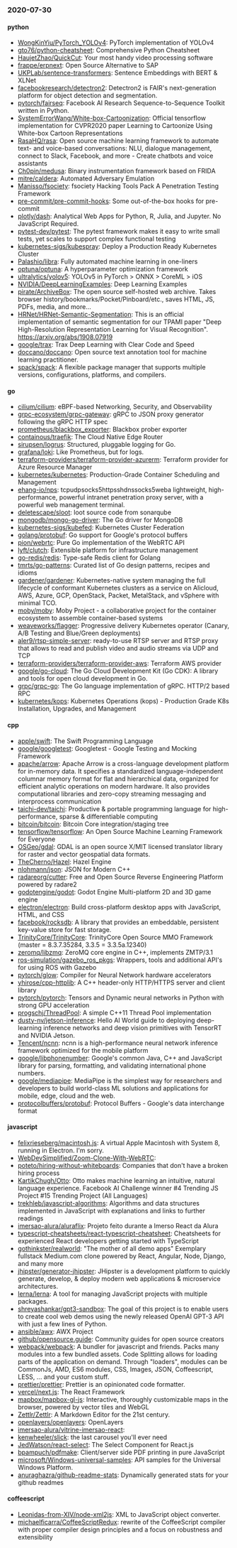 ### 2020-07-30

#### python
* [WongKinYiu/PyTorch_YOLOv4](https://github.com/WongKinYiu/PyTorch_YOLOv4): PyTorch implementation of YOLOv4
* [gto76/python-cheatsheet](https://github.com/gto76/python-cheatsheet): Comprehensive Python Cheatsheet
* [HaujetZhao/QuickCut](https://github.com/HaujetZhao/QuickCut): Your most handy video processing software
* [frappe/erpnext](https://github.com/frappe/erpnext): Open Source Alternative to SAP
* [UKPLab/sentence-transformers](https://github.com/UKPLab/sentence-transformers): Sentence Embeddings with BERT & XLNet
* [facebookresearch/detectron2](https://github.com/facebookresearch/detectron2): Detectron2 is FAIR's next-generation platform for object detection and segmentation.
* [pytorch/fairseq](https://github.com/pytorch/fairseq): Facebook AI Research Sequence-to-Sequence Toolkit written in Python.
* [SystemErrorWang/White-box-Cartoonization](https://github.com/SystemErrorWang/White-box-Cartoonization): Official tensorflow implementation for CVPR2020 paper Learning to Cartoonize Using White-box Cartoon Representations
* [RasaHQ/rasa](https://github.com/RasaHQ/rasa):  Open source machine learning framework to automate text- and voice-based conversations: NLU, dialogue management, connect to Slack, Facebook, and more - Create chatbots and voice assistants
* [Ch0pin/medusa](https://github.com/Ch0pin/medusa): Binary instrumentation framework based on FRIDA
* [mitre/caldera](https://github.com/mitre/caldera): Automated Adversary Emulation
* [Manisso/fsociety](https://github.com/Manisso/fsociety): fsociety Hacking Tools Pack  A Penetration Testing Framework
* [pre-commit/pre-commit-hooks](https://github.com/pre-commit/pre-commit-hooks): Some out-of-the-box hooks for pre-commit
* [plotly/dash](https://github.com/plotly/dash): Analytical Web Apps for Python, R, Julia, and Jupyter. No JavaScript Required.
* [pytest-dev/pytest](https://github.com/pytest-dev/pytest): The pytest framework makes it easy to write small tests, yet scales to support complex functional testing
* [kubernetes-sigs/kubespray](https://github.com/kubernetes-sigs/kubespray): Deploy a Production Ready Kubernetes Cluster
* [Palashio/libra](https://github.com/Palashio/libra): Fully automated machine learning in one-liners
* [optuna/optuna](https://github.com/optuna/optuna): A hyperparameter optimization framework
* [ultralytics/yolov5](https://github.com/ultralytics/yolov5): YOLOv5 in PyTorch > ONNX > CoreML > iOS
* [NVIDIA/DeepLearningExamples](https://github.com/NVIDIA/DeepLearningExamples): Deep Learning Examples
* [pirate/ArchiveBox](https://github.com/pirate/ArchiveBox):  The open source self-hosted web archive. Takes browser history/bookmarks/Pocket/Pinboard/etc., saves HTML, JS, PDFs, media, and more...
* [HRNet/HRNet-Semantic-Segmentation](https://github.com/HRNet/HRNet-Semantic-Segmentation): This is an official implementation of semantic segmentation for our TPAMI paper "Deep High-Resolution Representation Learning for Visual Recognition". https://arxiv.org/abs/1908.07919
* [google/trax](https://github.com/google/trax): Trax  Deep Learning with Clear Code and Speed
* [doccano/doccano](https://github.com/doccano/doccano): Open source text annotation tool for machine learning practitioner.
* [spack/spack](https://github.com/spack/spack): A flexible package manager that supports multiple versions, configurations, platforms, and compilers.

#### go
* [cilium/cilium](https://github.com/cilium/cilium): eBPF-based Networking, Security, and Observability
* [grpc-ecosystem/grpc-gateway](https://github.com/grpc-ecosystem/grpc-gateway): gRPC to JSON proxy generator following the gRPC HTTP spec
* [prometheus/blackbox_exporter](https://github.com/prometheus/blackbox_exporter): Blackbox prober exporter
* [containous/traefik](https://github.com/containous/traefik): The Cloud Native Edge Router
* [sirupsen/logrus](https://github.com/sirupsen/logrus): Structured, pluggable logging for Go.
* [grafana/loki](https://github.com/grafana/loki): Like Prometheus, but for logs.
* [terraform-providers/terraform-provider-azurerm](https://github.com/terraform-providers/terraform-provider-azurerm): Terraform provider for Azure Resource Manager
* [kubernetes/kubernetes](https://github.com/kubernetes/kubernetes): Production-Grade Container Scheduling and Management
* [ehang-io/nps](https://github.com/ehang-io/nps): tcpudpsocks5httpsshdnssocks5weba lightweight, high-performance, powerful intranet penetration proxy server, with a powerful web management terminal.
* [deletescape/sloot](https://github.com/deletescape/sloot): loot source code from sonarqube
* [mongodb/mongo-go-driver](https://github.com/mongodb/mongo-go-driver): The Go driver for MongoDB
* [kubernetes-sigs/kubefed](https://github.com/kubernetes-sigs/kubefed): Kubernetes Cluster Federation
* [golang/protobuf](https://github.com/golang/protobuf): Go support for Google's protocol buffers
* [pion/webrtc](https://github.com/pion/webrtc): Pure Go implementation of the WebRTC API
* [lyft/clutch](https://github.com/lyft/clutch): Extensible platform for infrastructure management
* [go-redis/redis](https://github.com/go-redis/redis): Type-safe Redis client for Golang
* [tmrts/go-patterns](https://github.com/tmrts/go-patterns): Curated list of Go design patterns, recipes and idioms
* [gardener/gardener](https://github.com/gardener/gardener): Kubernetes-native system managing the full lifecycle of conformant Kubernetes clusters as a service on Alicloud, AWS, Azure, GCP, OpenStack, Packet, MetalStack, and vSphere with minimal TCO.
* [moby/moby](https://github.com/moby/moby): Moby Project - a collaborative project for the container ecosystem to assemble container-based systems
* [weaveworks/flagger](https://github.com/weaveworks/flagger): Progressive delivery Kubernetes operator (Canary, A/B Testing and Blue/Green deployments)
* [aler9/rtsp-simple-server](https://github.com/aler9/rtsp-simple-server): ready-to-use RTSP server and RTSP proxy that allows to read and publish video and audio streams via UDP and TCP
* [terraform-providers/terraform-provider-aws](https://github.com/terraform-providers/terraform-provider-aws): Terraform AWS provider
* [google/go-cloud](https://github.com/google/go-cloud): The Go Cloud Development Kit (Go CDK): A library and tools for open cloud development in Go.
* [grpc/grpc-go](https://github.com/grpc/grpc-go): The Go language implementation of gRPC. HTTP/2 based RPC
* [kubernetes/kops](https://github.com/kubernetes/kops): Kubernetes Operations (kops) - Production Grade K8s Installation, Upgrades, and Management

#### cpp
* [apple/swift](https://github.com/apple/swift): The Swift Programming Language
* [google/googletest](https://github.com/google/googletest): Googletest - Google Testing and Mocking Framework
* [apache/arrow](https://github.com/apache/arrow): Apache Arrow is a cross-language development platform for in-memory data. It specifies a standardized language-independent columnar memory format for flat and hierarchical data, organized for efficient analytic operations on modern hardware. It also provides computational libraries and zero-copy streaming messaging and interprocess communication
* [taichi-dev/taichi](https://github.com/taichi-dev/taichi): Productive & portable programming language for high-performance, sparse & differentiable computing
* [bitcoin/bitcoin](https://github.com/bitcoin/bitcoin): Bitcoin Core integration/staging tree
* [tensorflow/tensorflow](https://github.com/tensorflow/tensorflow): An Open Source Machine Learning Framework for Everyone
* [OSGeo/gdal](https://github.com/OSGeo/gdal): GDAL is an open source X/MIT licensed translator library for raster and vector geospatial data formats.
* [TheCherno/Hazel](https://github.com/TheCherno/Hazel): Hazel Engine
* [nlohmann/json](https://github.com/nlohmann/json): JSON for Modern C++
* [radareorg/cutter](https://github.com/radareorg/cutter): Free and Open Source Reverse Engineering Platform powered by radare2
* [godotengine/godot](https://github.com/godotengine/godot): Godot Engine  Multi-platform 2D and 3D game engine
* [electron/electron](https://github.com/electron/electron): Build cross-platform desktop apps with JavaScript, HTML, and CSS
* [facebook/rocksdb](https://github.com/facebook/rocksdb): A library that provides an embeddable, persistent key-value store for fast storage.
* [TrinityCore/TrinityCore](https://github.com/TrinityCore/TrinityCore): TrinityCore Open Source MMO Framework (master = 8.3.7.35284, 3.3.5 = 3.3.5a.12340)
* [zeromq/libzmq](https://github.com/zeromq/libzmq): ZeroMQ core engine in C++, implements ZMTP/3.1
* [ros-simulation/gazebo_ros_pkgs](https://github.com/ros-simulation/gazebo_ros_pkgs): Wrappers, tools and additional API's for using ROS with Gazebo
* [pytorch/glow](https://github.com/pytorch/glow): Compiler for Neural Network hardware accelerators
* [yhirose/cpp-httplib](https://github.com/yhirose/cpp-httplib): A C++ header-only HTTP/HTTPS server and client library
* [pytorch/pytorch](https://github.com/pytorch/pytorch): Tensors and Dynamic neural networks in Python with strong GPU acceleration
* [progschj/ThreadPool](https://github.com/progschj/ThreadPool): A simple C++11 Thread Pool implementation
* [dusty-nv/jetson-inference](https://github.com/dusty-nv/jetson-inference): Hello AI World guide to deploying deep-learning inference networks and deep vision primitives with TensorRT and NVIDIA Jetson.
* [Tencent/ncnn](https://github.com/Tencent/ncnn): ncnn is a high-performance neural network inference framework optimized for the mobile platform
* [google/libphonenumber](https://github.com/google/libphonenumber): Google's common Java, C++ and JavaScript library for parsing, formatting, and validating international phone numbers.
* [google/mediapipe](https://github.com/google/mediapipe): MediaPipe is the simplest way for researchers and developers to build world-class ML solutions and applications for mobile, edge, cloud and the web.
* [protocolbuffers/protobuf](https://github.com/protocolbuffers/protobuf): Protocol Buffers - Google's data interchange format

#### javascript
* [felixrieseberg/macintosh.js](https://github.com/felixrieseberg/macintosh.js): A virtual Apple Macintosh with System 8, running in Electron. I'm sorry.
* [WebDevSimplified/Zoom-Clone-With-WebRTC](https://github.com/WebDevSimplified/Zoom-Clone-With-WebRTC): 
* [poteto/hiring-without-whiteboards](https://github.com/poteto/hiring-without-whiteboards):  Companies that don't have a broken hiring process
* [KartikChugh/Otto](https://github.com/KartikChugh/Otto): Otto makes machine learning an intuitive, natural language experience. Facebook AI Challenge winner  #4 Trending JS Project  #15 Trending Project (All Languages)
* [trekhleb/javascript-algorithms](https://github.com/trekhleb/javascript-algorithms):  Algorithms and data structures implemented in JavaScript with explanations and links to further readings
* [imersao-alura/aluraflix](https://github.com/imersao-alura/aluraflix):  Projeto feito durante a Imerso React da Alura
* [typescript-cheatsheets/react-typescript-cheatsheet](https://github.com/typescript-cheatsheets/react-typescript-cheatsheet): Cheatsheets for experienced React developers getting started with TypeScript
* [gothinkster/realworld](https://github.com/gothinkster/realworld): "The mother of all demo apps"  Exemplary fullstack Medium.com clone powered by React, Angular, Node, Django, and many more 
* [jhipster/generator-jhipster](https://github.com/jhipster/generator-jhipster): JHipster is a development platform to quickly generate, develop, & deploy modern web applications & microservice architectures.
* [lerna/lerna](https://github.com/lerna/lerna):  A tool for managing JavaScript projects with multiple packages.
* [shreyashankar/gpt3-sandbox](https://github.com/shreyashankar/gpt3-sandbox): The goal of this project is to enable users to create cool web demos using the newly released OpenAI GPT-3 API with just a few lines of Python.
* [ansible/awx](https://github.com/ansible/awx): AWX Project
* [github/opensource.guide](https://github.com/github/opensource.guide):  Community guides for open source creators
* [webpack/webpack](https://github.com/webpack/webpack): A bundler for javascript and friends. Packs many modules into a few bundled assets. Code Splitting allows for loading parts of the application on demand. Through "loaders", modules can be CommonJs, AMD, ES6 modules, CSS, Images, JSON, Coffeescript, LESS, ... and your custom stuff.
* [prettier/prettier](https://github.com/prettier/prettier): Prettier is an opinionated code formatter.
* [vercel/next.js](https://github.com/vercel/next.js): The React Framework
* [mapbox/mapbox-gl-js](https://github.com/mapbox/mapbox-gl-js): Interactive, thoroughly customizable maps in the browser, powered by vector tiles and WebGL
* [Zettlr/Zettlr](https://github.com/Zettlr/Zettlr): A Markdown Editor for the 21st century.
* [openlayers/openlayers](https://github.com/openlayers/openlayers): OpenLayers
* [imersao-alura/vitrine-imersao-react](https://github.com/imersao-alura/vitrine-imersao-react): 
* [kenwheeler/slick](https://github.com/kenwheeler/slick): the last carousel you'll ever need
* [JedWatson/react-select](https://github.com/JedWatson/react-select): The Select Component for React.js
* [bpampuch/pdfmake](https://github.com/bpampuch/pdfmake): Client/server side PDF printing in pure JavaScript
* [microsoft/Windows-universal-samples](https://github.com/microsoft/Windows-universal-samples): API samples for the Universal Windows Platform.
* [anuraghazra/github-readme-stats](https://github.com/anuraghazra/github-readme-stats):  Dynamically generated stats for your github readmes

#### coffeescript
* [Leonidas-from-XIV/node-xml2js](https://github.com/Leonidas-from-XIV/node-xml2js): XML to JavaScript object converter.
* [michaelficarra/CoffeeScriptRedux](https://github.com/michaelficarra/CoffeeScriptRedux):  rewrite of the CoffeeScript compiler with proper compiler design principles and a focus on robustness and extensibility
